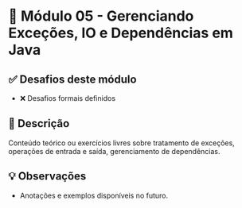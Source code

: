 # 🎯 Módulo 05 - Gerenciando Exceções, IO e Dependências em Java

## ✅ Desafios deste módulo
- ❌ Desafios formais definidos

## 📖 Descrição
Conteúdo teórico ou exercícios livres sobre tratamento de exceções, operações de entrada e saída, gerenciamento de dependências.

## 💡 Observações
- Anotações e exemplos disponíveis no futuro.
